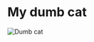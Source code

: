 # My dumb cat

![Dumb cat](https://cloud.githubusercontent.com/assets/149811/20369130/60f8db66-ac25-11e6-8115-30ceb635b206.jpg)
